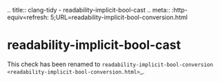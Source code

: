 .. title:: clang-tidy - readability-implicit-bool-cast .. meta::
:http-equiv=refresh: 5;URL=readability-implicit-bool-conversion.html

readability-implicit-bool-cast
==============================

This check has been renamed to
`readability-implicit-bool-conversion <readability-implicit-bool-conversion.html>`\_.
